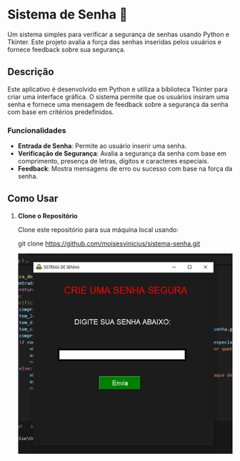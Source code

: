 # Sistema de Senha 🔐

Um sistema simples para verificar a segurança de senhas usando Python e Tkinter. Este projeto avalia a força das senhas inseridas pelos usuários e fornece feedback sobre sua segurança.

## Descrição

Este aplicativo é desenvolvido em Python e utiliza a biblioteca Tkinter para criar uma interface gráfica. O sistema permite que os usuários insiram uma senha e fornece uma mensagem de feedback sobre a segurança da senha com base em critérios predefinidos.

### Funcionalidades

- **Entrada de Senha**: Permite ao usuário inserir uma senha.
- **Verificação de Segurança**: Avalia a segurança da senha com base em comprimento, presença de letras, dígitos e caracteres especiais.
- **Feedback**: Mostra mensagens de erro ou sucesso com base na força da senha.

## Como Usar

1. **Clone o Repositório**

   Clone este repositório para sua máquina local usando:
   
   git clone https://github.com/moisesvinicius/sistema-senha.git

   

   ![Imagem do sistema](https://github.com/moisesvinicius/sistema-senha/blob/main/imagem-sistema.png)
